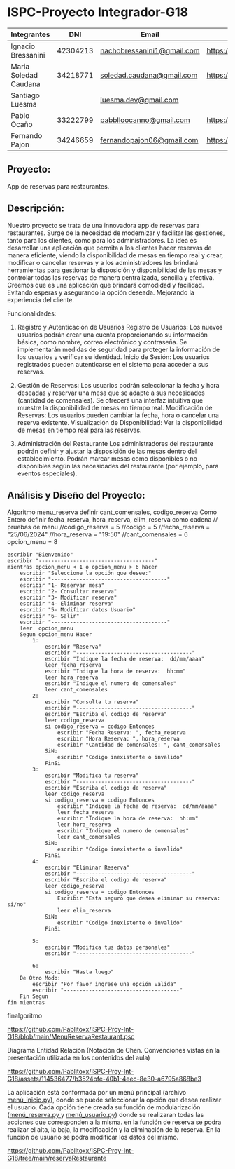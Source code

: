# ISPC-Proyecto Integrador-G18

| Integrantes          | DNI       | Email                         | Link Github personal                                   |
|----------------------|-----------|-------------------------------|--------------------------------------------------------|
| Ignacio Bressanini   | 42304213  | nachobressanini1@gmail.com    | https://github.com/NachoBressanini                     |
| Maria Soledad Caudana| 34218771  | soledad.caudana@gmail.com     | https://github.com/sole-caudana                        |
| Santiago Luesma      |           | luesma.dev@gmail.com          |                                                        |
| Pablo Ocaño          | 33222799  | pabblloocanno@gmail.com       | https://github.com/Pablitoxx                           |
| Fernando Pajon       | 34246659  | fernandopajon06@gmail.com     | https://github.com/FernandoPajon                                                       |

## Proyecto: 

App de reservas para restaurantes.

## Descripción:

Nuestro proyecto se trata de una innovadora app de reservas para restaurantes. Surge de la necesidad de modernizar y facilitar las gestiones, tanto para los clientes, como para los administradores. La idea es desarrollar una aplicación que permita a los clientes hacer reservas de manera eficiente, viendo la disponibilidad de mesas en tiempo real y crear, modificar o cancelar reservas y a los administradores les brindará herramientas para gestionar la disposición y disponibilidad de las mesas y controlar todas las reservas de manera centralizada, sencilla y efectiva. Creemos que es una aplicación que brindará comodidad y facilidad. Evitando esperas y asegurando la opción deseada. Mejorando la experiencia del cliente.

Funcionalidades:

1. Registro y Autenticación de Usuarios
Registro de Usuarios:
Los nuevos usuarios podrán crear una cuenta proporcionando su información básica, como nombre, correo electrónico y contraseña.
Se implementarán medidas de seguridad para proteger la información de los usuarios y verificar su identidad.
Inicio de Sesión: Los usuarios registrados pueden autenticarse en el sistema para acceder a sus reservas.

2. Gestión de Reservas:
Los usuarios podrán seleccionar la fecha y hora deseadas y reservar una mesa que se adapte a sus necesidades (cantidad de comensales).
Se ofrecerá una interfaz intuitiva que muestre la disponibilidad de mesas en tiempo real.
Modificación de Reservas: Los usuarios pueden cambiar la fecha, hora o cancelar una reserva existente.
Visualización de Disponibilidad: Ver la disponibilidad de mesas en tiempo real para las reservas.

3. Administración del Restaurante
Los administradores del restaurante podrán definir y ajustar la disposición de las mesas dentro del establecimiento. Podrán marcar mesas como disponibles o no disponibles según las necesidades del restaurante (por ejemplo, para eventos especiales).

## Análisis y Diseño del Proyecto: 
Algoritmo menu_reserva
	definir cant_comensales, codigo_reserva Como Entero
	definir fecha_reserva, hora_reserva, elim_reserva como cadena
	// pruebas de menu
	//codigo_reserva = 5
	//codigo = 5
	//fecha_reserva = "25/06/2024"
	//hora_reserva = "19:50"
	//cant_comensales = 6
	opcion_menu = 8
	
	escribir "Bienvenido"
	escribir "-------------------------------------"
	mientras opcion_menu < 1 o opcion_menu > 6 hacer
		escribir "Seleccione la opción que desee:"
		escribir "-------------------------------------"
		escribir "1- Reservar mesa"
		escribir "2- Consultar reserva"
		escribir "3- Modificar reserva"
		escribir "4- Eliminar reserva"
		escribir "5- Modificar datos Usuario"
		escribir "6- Salir"
		escribir "-------------------------------------"
		leer  opcion_menu
		Segun opcion_menu Hacer
			1:
				escribir "Reserva"
				escribir "-------------------------------------"
				escribir "Indique la fecha de reserva:  dd/mm/aaaa"
				leer fecha_reserva
				escribir "Indique la hora de reserva:  hh:mm"
				leer hora_reserva
				escribir "Indique el numero de comensales"
				leer cant_comensales
			2:
				escribir "Consulta tu reserva"
				escribir "-------------------------------------"
				escribir "Escriba el codigo de reserva"
				leer codigo_reserva
				si codigo_reserva = codigo Entonces
					escribir "Fecha Reserva: ", fecha_reserva
					escribir "Hora Reserva: ", hora_reserva
					escribir "Cantidad de comensales: ", cant_comensales
				SiNo
					escribir "Codigo inexistente o invalido"
				FinSi
			3:
				escribir "Modifica tu reserva"
				escribir "-------------------------------------"
				escribir "Escriba el codigo de reserva"
				leer codigo_reserva
				si codigo_reserva = codigo Entonces
					escribir "Indique la fecha de reserva:  dd/mm/aaaa"
					leer fecha_reserva
					escribir "Indique la hora de reserva:  hh:mm"
					leer hora_reserva
					escribir "Indique el numero de comensales"
					leer cant_comensales
				SiNo
					escribir "Codigo inexistente o invalido"
				FinSi
			4:
				escribir "Eliminar Reserva"
				escribir "-------------------------------------"
				escribir "Escriba el codigo de reserva"
				leer codigo_reserva
				si codigo_reserva = codigo Entonces
					Escribir "Esta seguro que desea eliminar su reserva:  si/no"
					leer elim_reserva
				SiNo
					escribir "Codigo inexistente o invalido"
				FinSi
				
			5:
				escribir "Modifica tus datos personales"
				escribir "-------------------------------------"
				
			6:
				escribir "Hasta luego"
		De Otro Modo:
			escribir "Por favor ingrese una opción valida"
			escribir "-------------------------------------"
		Fin Segun
	fin mientras
finalgoritmo


https://github.com/Pablitoxx/ISPC-Proy-Int-G18/blob/main/MenuReservaRestaurant.psc


Diagrama Entidad Relación (Notación de Chen. Convenciones vistas en la presentación utilizada en los contenidos del aula)

https://github.com/Pablitoxx/ISPC-Proy-Int-G18/assets/114536477/b3524bfe-40b1-4eec-8e30-a6795a868be3 


La aplicación está conformada por un menú principal (archivo [menú_inicio.py](https://github.com/Pablitoxx/ISPC-Proy-Int-G18/blob/main/reservaRestaurante/menu_inicio.py)), donde se puede seleccionar la opción que desea realizar el usuario. Cada opción tiene creada su función de modularización ([menú_reserva.py ](https://github.com/Pablitoxx/ISPC-Proy-Int-G18/blob/main/reservaRestaurante/menu_reserva.py) y [menú_usuario.py](https://github.com/Pablitoxx/ISPC-Proy-Int-G18/blob/main/reservaRestaurante/menu_usuario.py)) donde se realizaran todas las acciones que corresponden a la misma. en la función de reserva se podra realizar el alta, la baja, la modificación y la eliminación de la reserva. En la función de usuario se podra modificar los datos del mismo.

https://github.com/Pablitoxx/ISPC-Proy-Int-G18/tree/main/reservaRestaurante

